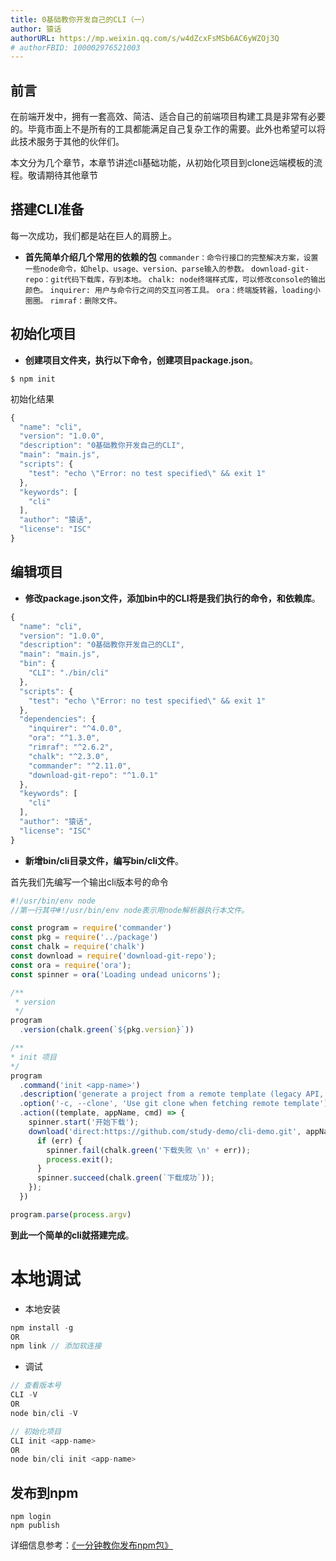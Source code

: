 ```yaml
---
title: 0基础教你开发自己的CLI（一）
author: 猿话
authorURL: https://mp.weixin.qq.com/s/w4dZcxFsMSb6AC6yWZOj3Q
# authorFBID: 100002976521003
---
```


## 前言
在前端开发中，拥有一套高效、简洁、适合自己的前端项目构建工具是非常有必要的。毕竟市面上不是所有的工具都能满足自己复杂工作的需要。此外也希望可以将此技术服务于其他的伙伴们。

本文分为几个章节，本章节讲述cli基础功能，从初始化项目到clone远端模板的流程。敬请期待其他章节

<!--truncate-->

## 搭建CLI准备

每一次成功，我们都是站在巨人的肩膀上。

- **首先简单介绍几个常用的依赖的包**
`commander：命令行接口的完整解决方案，设置一些node命令，如help、usage、version、parse输入的参数。`
`download-git-repo：git代码下载库，存到本地。`
`chalk: node终端样式库，可以修改console的输出颜色。`
`inquirer: 用户与命令行之间的交互问答工具。`
`ora：终端旋转器，loading小圈圈。`
`rimraf：删除文件。`

## 初始化项目

- **创建项目文件夹，执行以下命令，创建项目package.json**。

``` shell
$ npm init
```
初始化结果
```js
{
  "name": "cli",
  "version": "1.0.0",
  "description": "0基础教你开发自己的CLI",
  "main": "main.js",
  "scripts": {
    "test": "echo \"Error: no test specified\" && exit 1"
  },
  "keywords": [
    "cli"
  ],
  "author": "猿话",
  "license": "ISC"
}
```

## 编辑项目

- **修改package.json文件，添加bin中的CLI将是我们执行的命令，和依赖库**。

``` js
{
  "name": "cli",
  "version": "1.0.0",
  "description": "0基础教你开发自己的CLI",
  "main": "main.js",
  "bin": {
    "CLI": "./bin/cli"
  },
  "scripts": {
    "test": "echo \"Error: no test specified\" && exit 1"
  },
  "dependencies": {
    "inquirer": "^4.0.0",
    "ora": "^1.3.0",
    "rimraf": "^2.6.2",
    "chalk": "^2.3.0",
    "commander": "^2.11.0",
    "download-git-repo": "^1.0.1"
  },
  "keywords": [
    "cli"
  ],
  "author": "猿话",
  "license": "ISC"
}

```

-  **新增bin/cli目录文件，编写bin/cli文件**。

首先我们先编写一个输出cli版本号的命令

```js
#!/usr/bin/env node
//第一行其中#!/usr/bin/env node表示用node解析器执行本文件。

const program = require('commander')
const pkg = require('../package')
const chalk = require('chalk')
const download = require('download-git-repo');
const ora = require('ora');
const spinner = ora('Loading undead unicorns');

/**
 * version
 */
program
  .version(chalk.green(`${pkg.version}`))

/**
* init 项目
*/
program
  .command('init <app-name>')
  .description('generate a project from a remote template (legacy API, requires ./wk-init)')
  .option('-c, --clone', 'Use git clone when fetching remote template')
  .action((template, appName, cmd) => {
    spinner.start('开始下载');
    download('direct:https://github.com/study-demo/cli-demo.git', appName, { clone: true }, err => {
      if (err) {
        spinner.fail(chalk.green('下载失败 \n' + err));
        process.exit();
      }
      spinner.succeed(chalk.green(`下载成功`));
    });
  })

program.parse(process.argv)

```

**到此一个简单的cli就搭建完成**。

# 本地调试

- 本地安装

```js
npm install -g
OR
npm link // 添加软连接

```
- 调试
```js 
// 查看版本号
CLI -V
OR 
node bin/cli -V

// 初始化项目
CLI init <app-name>
OR 
node bin/cli init <app-name>

```

## 发布到npm
```
npm login 
npm publish
```
详细信息参考：[《一分钟教你发布npm包》](https://mp.weixin.qq.com/s/ud0tzSNfooZyx6SMODw9aw)

